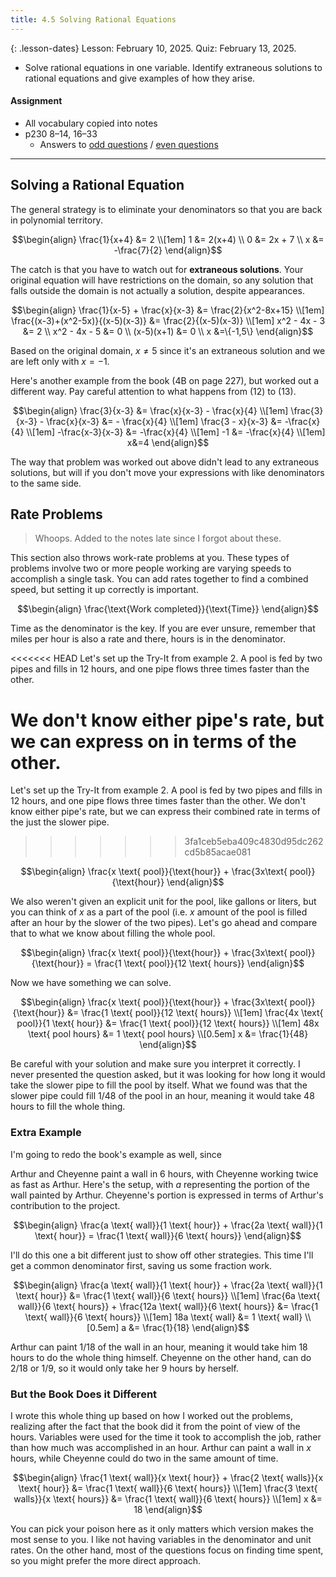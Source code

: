 ```yaml
---
title: 4.5 Solving Rational Equations
---
```


{: .lesson-dates}
Lesson: February 10, 2025. Quiz: February 13, 2025.

- Solve rational equations in one variable. Identify extraneous solutions to rational equations and give examples of how they arise.

#### Assignment

- All vocabulary copied into notes
- p230 8–14, 16–33
  - Answers to [odd questions]({{site.baseurl}}/misc/alg2-odd-answers.pdf) / [even questions]({{site.baseurl}}/misc/alg2-even-answers.pdf)

---

## Solving a Rational Equation

The general strategy is to eliminate your denominators so that you are back in polynomial territory.

$$\begin{align}
\frac{1}{x+4} &= 2 \\[1em]
            1 &= 2(x+4) \\
            0 &= 2x + 7 \\
            x &= -\frac{7}{2}
\end{align}$$

The catch is that you have to watch out for **extraneous solutions**. Your original equation will have restrictions on the domain, so any solution that falls outside the domain is not actually a solution, despite appearances.

$$\begin{align}
\frac{1}{x-5} + \frac{x}{x-3} &= \frac{2}{x^2-8x+15} \\[1em]
\frac{(x-3)+(x^2-5x)}{(x-5)(x-3)} &= \frac{2}{(x-5)(x-3)} \\[1em]
x^2 - 4x - 3 &= 2 \\
x^2 - 4x - 5 &= 0 \\
(x-5)(x+1) &= 0 \\
x &=\{-1,5\}
\end{align}$$

Based on the original domain, $x\neq5$ since it's an extraneous solution and we are left only with $x=-1$.

Here's another example from the book (4B on page 227), but worked out a different way. Pay careful attention to what happens from $(12)$ to $(13)$.

$$\begin{align}
\frac{3}{x-3} &= \frac{x}{x-3} - \frac{x}{4} \\[1em]
\frac{3}{x-3} - \frac{x}{x-3} &= - \frac{x}{4} \\[1em]
\frac{3 - x}{x-3} &= -\frac{x}{4} \\[1em]
-\frac{x-3}{x-3} &= -\frac{x}{4} \\[1em]
-1 &= -\frac{x}{4} \\[1em]
x&=4
\end{align}$$

The way that problem was worked out above didn't lead to any extraneous solutions, but will if you don't move your expressions with like denominators to the same side.

## Rate Problems

> Whoops. Added to the notes late since I forgot about these.

This section also throws work-rate problems at you. These types of problems involve two or more people working are varying speeds to accomplish a single task. You can add rates together to find a combined speed, but setting it up correctly is important.

$$\begin{align}
\frac{\text{Work completed}}{\text{Time}}
\end{align}$$

Time as the denominator is the key. If you are ever unsure, remember that miles per hour is also a rate and there, hours is in the denominator.

<<<<<<< HEAD
Let's set up the Try-It from example 2. A pool is fed by two pipes and fills in 12 hours, and one pipe flows three times faster than the other.

We don't know either pipe's rate, but we can express on in terms of the other.
=======
Let's set up the Try-It from example 2. A pool is fed by two pipes and fills in 12 hours, and one pipe flows three times faster than the other. We don't know either pipe's rate, but we can express their combined rate in terms of the just the slower pipe.
>>>>>>> 3fa1ceb5eba409c4830d95dc262cd5b85acae081

$$\begin{align}
\frac{x \text{ pool}}{\text{hour}} + \frac{3x\text{ pool}}{\text{hour}}
\end{align}$$

We also weren't given an explicit unit for the pool, like gallons or liters, but you can think of $x$ as a part of the pool (i.e. $x$ amount of the pool is filled after an hour by the slower of the two pipes). Let's go ahead and compare that to what we know about filling the whole pool.

$$\begin{align}
\frac{x \text{ pool}}{\text{hour}} + \frac{3x\text{ pool}}{\text{hour}} = \frac{1 \text{ pool}}{12 \text{ hours}}
\end{align}$$

Now we have something we can solve.

$$\begin{align}
\frac{x \text{ pool}}{\text{hour}} + \frac{3x\text{ pool}}{\text{hour}} &= \frac{1 \text{ pool}}{12 \text{ hours}} \\[1em]
\frac{4x \text{ pool}}{1 \text{ hour}} &= \frac{1 \text{ pool}}{12 \text{ hours}} \\[1em]
48x \text{ pool hours} &= 1 \text{ pool hours} \\[0.5em]
x &= \frac{1}{48}
\end{align}$$

Be careful with your solution and make sure you interpret it correctly. I never presented the question asked, but it was looking for how long it would take the slower pipe to fill the pool by itself. What we found was that the slower pipe could fill $1/48$ of the pool in an hour, meaning it would take $48$ hours to fill the whole thing.

### Extra Example

I'm going to redo the book's example as well, since

Arthur and Cheyenne paint a wall in 6 hours, with Cheyenne working twice as fast as Arthur. Here's the setup, with $a$ representing the portion of the wall painted by Arthur. Cheyenne's portion is expressed in terms of Arthur's contribution to the project.

$$\begin{align}
\frac{a \text{ wall}}{1 \text{ hour}} + \frac{2a \text{ wall}}{1 \text{ hour}} = \frac{1 \text{ wall}}{6 \text{ hours}}
\end{align}$$

I'll do this one a bit different just to show off other strategies. This time I'll get a common denominator first, saving us some fraction work.

$$\begin{align}
\frac{a \text{ wall}}{1 \text{ hour}} + \frac{2a \text{ wall}}{1 \text{ hour}} &= \frac{1 \text{ wall}}{6 \text{ hours}} \\[1em]
\frac{6a \text{ wall}}{6 \text{ hours}} + \frac{12a \text{ wall}}{6 \text{ hours}} &= \frac{1 \text{ wall}}{6 \text{ hours}} \\[1em]
18a \text{ wall} &= 1 \text{ wall} \\[0.5em]
a &= \frac{1}{18}
\end{align}$$

Arthur can paint $1/18$ of the wall in an hour, meaning it would take him 18 hours to do the whole thing himself. Cheyenne on the other hand, can do $2/18$ or $1/9$, so it would only take her 9 hours by herself.

### But the Book Does it Different

I wrote this whole thing up based on how I worked out the problems, realizing after the fact that the book did it from the point of view of the hours. Variables were used for the time it took to accomplish the job, rather than how much was accomplished in an hour. Arthur can paint a wall in $x$ hours, while Cheyenne could do two in the same amount of time.

$$\begin{align}
\frac{1 \text{ wall}}{x \text{ hour}} + \frac{2 \text{ walls}}{x \text{ hour}} &= \frac{1 \text{ wall}}{6 \text{ hours}} \\[1em]
\frac{3 \text{ walls}}{x \text{ hours}} &= \frac{1 \text{ wall}}{6 \text{ hours}} \\[1em]
x &= 18
\end{align}$$

You can pick your poison here as it only matters which version makes the most sense to you. I like not having variables in the denominator and unit rates. On the other hand, most of the questions focus on finding time spent, so you might prefer the more direct approach.

